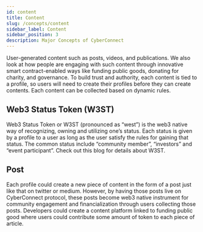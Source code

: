 ```yaml
---
id: content
title: Content
slug: /concepts/content
sidebar_label: Content
sidebar_position: 3
description: Major Concepts of CyberConnect
---
```


User-generated content such as posts, videos, and publications. We also look at how people are engaging with such content through innovative smart contract-enabled ways like funding public goods, donating for charity, and governance. To build trust and authority, each content is tied to a profile, so users will need to create their profiles before they can create contents. Each content can be collected based on dynamic rules.

## Web3 Status Token (W3ST)

Web3 Status Token or W3ST (pronounced as “west”) is the web3 native way of recognizing, owning and utilizing one’s status. Each status is given by a profile to a user as long as the user satisfy the rules for gaining that status. The common status include “community member”, “investors” and “event participant”. Check out this blog for details about W3ST.

## Post

Each profile could create a new piece of content in the form of a post just like that on twitter or medium. However, by having those posts live on CyberConnect protocol, these posts become web3 native instrument for community engagement and financialization through users collecting those posts. Developers could create a content platform linked to funding public good where users could contribute some amount of token to each piece of article.

